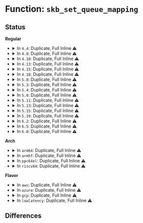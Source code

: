 # Function: <code>skb_set_queue_mapping</code>

## Status
<b>Regular</b>
<ul>
<li>
<details>
<summary>In <code>4.4</code>: Duplicate, Full Inline ⚠️</summary>

**Collision:** Static Duplication

**Inline:** Full

**Transformation:** False

**Instances:**

```
In net/core/dev.c (ffffffff8171ccd4)
Location: include/linux/skbuff.h:3403
Inline: True
Inline callers:
  - net/core/dev.c:netdev_pick_tx
```
```
In net/ipv4/ip_tunnel_core.c (ffffffff817a4bd9)
Location: include/linux/skbuff.h:3403
Inline: True
Inline callers:
  - net/ipv4/ip_tunnel_core.c:iptunnel_pull_header
```
```
In net/ipv4/ipmr.c (ffffffff817a83d4)
Location: include/linux/skbuff.h:3403
Inline: True
```
```
In net/ipv6/ip6mr.c (ffffffff817f8e99)
Location: include/linux/skbuff.h:3403
Inline: True
Inline callers:
  - net/ipv6/ip6mr.c:pim6_rcv
```
```
In net/packet/af_packet.c (ffffffff818036dd)
Location: include/linux/skbuff.h:3403
Inline: True
Inline callers:
  - net/packet/af_packet.c:packet_pick_tx_queue
```
</details>
</li>
<li>
<details>
<summary>In <code>4.8</code>: Duplicate, Full Inline ⚠️</summary>

**Collision:** Static Duplication

**Inline:** Full

**Transformation:** False

**Instances:**

```
In net/core/dev.c (ffffffff8178546a)
Location: include/linux/skbuff.h:3610
Inline: True
Inline callers:
  - net/core/dev.c:netdev_pick_tx
```
```
In net/ipv4/ip_tunnel_core.c (ffffffff81812845)
Location: include/linux/skbuff.h:3610
Inline: True
Inline callers:
  - net/ipv4/ip_tunnel_core.c:__iptunnel_pull_header
```
```
In net/ipv4/ipmr.c (ffffffff81815ab4)
Location: include/linux/skbuff.h:3610
Inline: True
```
```
In net/ipv6/ip6mr.c (ffffffff81868689)
Location: include/linux/skbuff.h:3610
Inline: True
Inline callers:
  - net/ipv6/ip6mr.c:pim6_rcv
```
```
In net/packet/af_packet.c (ffffffff8187479d)
Location: include/linux/skbuff.h:3610
Inline: True
Inline callers:
  - net/packet/af_packet.c:packet_pick_tx_queue
```
</details>
</li>
<li>
<details>
<summary>In <code>4.10</code>: Duplicate, Full Inline ⚠️</summary>

**Collision:** Static Duplication

**Inline:** Full

**Transformation:** False

**Instances:**

```
In net/core/dev.c (ffffffff817b2a7a)
Location: include/linux/skbuff.h:3662
Inline: True
Inline callers:
  - net/core/dev.c:netdev_pick_tx
```
```
In net/ipv4/ip_tunnel_core.c (ffffffff81843d45)
Location: include/linux/skbuff.h:3662
Inline: True
Inline callers:
  - net/ipv4/ip_tunnel_core.c:__iptunnel_pull_header
```
```
In net/ipv4/ipmr.c (ffffffff81847264)
Location: include/linux/skbuff.h:3662
Inline: True
```
```
In net/ipv6/exthdrs.c (ffffffff81894fb8)
Location: include/linux/skbuff.h:3662
Inline: True
Inline callers:
  - net/ipv6/exthdrs.c:ipv6_rthdr_rcv
```
```
In net/ipv6/ip6mr.c (ffffffff8189b4d9)
Location: include/linux/skbuff.h:3662
Inline: True
Inline callers:
  - net/ipv6/ip6mr.c:pim6_rcv
```
```
In net/packet/af_packet.c (ffffffff818a8d8d)
Location: include/linux/skbuff.h:3662
Inline: True
Inline callers:
  - net/packet/af_packet.c:packet_pick_tx_queue
```
</details>
</li>
<li>
<details>
<summary>In <code>4.13</code>: Duplicate, Full Inline ⚠️</summary>

**Collision:** Static Duplication

**Inline:** Full

**Transformation:** False

**Instances:**

```
In net/core/dev.c (ffffffff817d027a)
Location: include/linux/skbuff.h:3716
Inline: True
Inline callers:
  - net/core/dev.c:netdev_pick_tx
```
```
In net/core/netpoll.c (0)
Location: include/linux/skbuff.h:3716
Inline: True
```
```
In net/ipv4/ip_tunnel_core.c (ffffffff818655d5)
Location: include/linux/skbuff.h:3716
Inline: True
Inline callers:
  - net/ipv4/ip_tunnel_core.c:__iptunnel_pull_header
```
```
In net/ipv4/ipmr.c (ffffffff81868c60)
Location: include/linux/skbuff.h:3716
Inline: True
```
```
In net/ipv6/exthdrs.c (ffffffff818bb310)
Location: include/linux/skbuff.h:3716
Inline: True
Inline callers:
  - net/ipv6/exthdrs.c:ipv6_rthdr_rcv
```
```
In net/ipv6/ip6mr.c (ffffffff818c1281)
Location: include/linux/skbuff.h:3716
Inline: True
Inline callers:
  - net/ipv6/ip6mr.c:pim6_rcv
```
```
In net/packet/af_packet.c (ffffffff818cf91d)
Location: include/linux/skbuff.h:3716
Inline: True
Inline callers:
  - net/packet/af_packet.c:packet_direct_xmit
```
</details>
</li>
<li>
<details>
<summary>In <code>4.15</code>: Duplicate, Full Inline ⚠️</summary>

**Collision:** Static Duplication

**Inline:** Full

**Transformation:** False

**Instances:**

```
In net/core/dev.c (ffffffff81849bdd)
Location: include/linux/skbuff.h:3907
Inline: True
Inline callers:
  - net/core/dev.c:netdev_pick_tx
```
```
In net/core/netpoll.c (0)
Location: include/linux/skbuff.h:3907
Inline: True
```
```
In net/ipv4/ip_tunnel_core.c (ffffffff818e5725)
Location: include/linux/skbuff.h:3907
Inline: True
Inline callers:
  - net/ipv4/ip_tunnel_core.c:__iptunnel_pull_header
```
```
In net/ipv4/ipmr.c (ffffffff818e9194)
Location: include/linux/skbuff.h:3907
Inline: True
```
```
In net/ipv6/exthdrs.c (ffffffff8193e326)
Location: include/linux/skbuff.h:3907
Inline: True
Inline callers:
  - net/ipv6/exthdrs.c:ipv6_rthdr_rcv
```
```
In net/ipv6/ip6mr.c (ffffffff819444ba)
Location: include/linux/skbuff.h:3907
Inline: True
Inline callers:
  - net/ipv6/ip6mr.c:pim6_rcv
```
```
In net/packet/af_packet.c (ffffffff81954890)
Location: include/linux/skbuff.h:3907
Inline: True
Inline callers:
  - net/packet/af_packet.c:packet_direct_xmit
```
</details>
</li>
<li>
<details>
<summary>In <code>4.18</code>: Duplicate, Full Inline ⚠️</summary>

**Collision:** Static Duplication

**Inline:** Full

**Transformation:** False

**Instances:**

```
In net/core/dev.c (ffffffff81893a4e)
Location: include/linux/skbuff.h:3917
Inline: True
Inline callers:
  - net/core/dev.c:dev_direct_xmit
  - net/core/dev.c:netdev_pick_tx
```
```
In net/core/netpoll.c (ffffffff818bf414)
Location: include/linux/skbuff.h:3917
Inline: True
Inline callers:
  - net/core/netpoll.c:queue_process
```
```
In net/ipv4/ip_tunnel_core.c (ffffffff8193bfd8)
Location: include/linux/skbuff.h:3917
Inline: True
Inline callers:
  - net/ipv4/ip_tunnel_core.c:__iptunnel_pull_header
```
```
In net/ipv4/ipmr.c (ffffffff8193f6e4)
Location: include/linux/skbuff.h:3917
Inline: True
```
```
In net/ipv6/exthdrs.c (ffffffff8199725d)
Location: include/linux/skbuff.h:3917
Inline: True
Inline callers:
  - net/ipv6/exthdrs.c:ipv6_rthdr_rcv
```
```
In net/ipv6/ip6mr.c (ffffffff8199cf7b)
Location: include/linux/skbuff.h:3917
Inline: True
Inline callers:
  - net/ipv6/ip6mr.c:pim6_rcv
```
</details>
</li>
<li>
<details>
<summary>In <code>5.0</code>: Duplicate, Full Inline ⚠️</summary>

**Collision:** Static Duplication

**Inline:** Full

**Transformation:** False

**Instances:**

```
In net/core/dev.c (ffffffff818b446e)
Location: include/linux/skbuff.h:4080
Inline: True
Inline callers:
  - net/core/dev.c:dev_direct_xmit
  - net/core/dev.c:netdev_pick_tx
```
```
In net/core/netpoll.c (ffffffff818e8231)
Location: include/linux/skbuff.h:4080
Inline: True
Inline callers:
  - net/core/netpoll.c:queue_process
```
```
In net/ipv4/ip_tunnel_core.c (ffffffff8196bce9)
Location: include/linux/skbuff.h:4080
Inline: True
Inline callers:
  - net/ipv4/ip_tunnel_core.c:__iptunnel_pull_header
```
```
In net/ipv4/ipmr.c (ffffffff8196f47e)
Location: include/linux/skbuff.h:4080
Inline: True
```
```
In net/ipv6/exthdrs.c (ffffffff819cdb42)
Location: include/linux/skbuff.h:4080
Inline: True
Inline callers:
  - net/ipv6/exthdrs.c:ipv6_rthdr_rcv
```
```
In net/ipv6/ip6mr.c (ffffffff819d3372)
Location: include/linux/skbuff.h:4080
Inline: True
Inline callers:
  - net/ipv6/ip6mr.c:pim6_rcv
```
</details>
</li>
<li>
<details>
<summary>In <code>5.3</code>: Duplicate, Full Inline ⚠️</summary>

**Collision:** Static Duplication

**Inline:** Full

**Transformation:** False

**Instances:**

```
In net/core/dev.c (ffffffff81900d8e)
Location: include/linux/skbuff.h:4187
Inline: True
Inline callers:
  - net/core/dev.c:dev_direct_xmit
  - net/core/dev.c:netdev_core_pick_tx
```
```
In net/core/netpoll.c (ffffffff81938472)
Location: include/linux/skbuff.h:4187
Inline: True
Inline callers:
  - net/core/netpoll.c:queue_process
```
```
In net/ipv4/ip_tunnel_core.c (ffffffff819d2a39)
Location: include/linux/skbuff.h:4187
Inline: True
Inline callers:
  - net/ipv4/ip_tunnel_core.c:__iptunnel_pull_header
```
```
In net/ipv4/ipmr.c (ffffffff819d8b80)
Location: include/linux/skbuff.h:4187
Inline: True
```
```
In net/ipv6/exthdrs.c (ffffffff81a3c16b)
Location: include/linux/skbuff.h:4187
Inline: True
Inline callers:
  - net/ipv6/exthdrs.c:ipv6_srh_rcv
```
```
In net/ipv6/ip6mr.c (ffffffff81a423b9)
Location: include/linux/skbuff.h:4187
Inline: True
Inline callers:
  - net/ipv6/ip6mr.c:pim6_rcv
```
</details>
</li>
<li>
<details>
<summary>In <code>5.4</code>: Duplicate, Full Inline ⚠️</summary>

**Collision:** Static Duplication

**Inline:** Full

**Transformation:** False

**Instances:**

```
In net/core/dev.c (ffffffff819330be)
Location: include/linux/skbuff.h:4271
Inline: True
Inline callers:
  - net/core/dev.c:dev_direct_xmit
  - net/core/dev.c:netdev_core_pick_tx
```
```
In net/core/netpoll.c (ffffffff8196b332)
Location: include/linux/skbuff.h:4271
Inline: True
Inline callers:
  - net/core/netpoll.c:queue_process
```
```
In net/ipv4/ip_tunnel_core.c (ffffffff81a095a9)
Location: include/linux/skbuff.h:4271
Inline: True
Inline callers:
  - net/ipv4/ip_tunnel_core.c:__iptunnel_pull_header
```
```
In net/ipv4/ipmr.c (ffffffff81a0f9e0)
Location: include/linux/skbuff.h:4271
Inline: True
```
```
In net/ipv6/exthdrs.c (ffffffff81a72deb)
Location: include/linux/skbuff.h:4271
Inline: True
Inline callers:
  - net/ipv6/exthdrs.c:ipv6_srh_rcv
```
```
In net/ipv6/ip6mr.c (ffffffff81a79019)
Location: include/linux/skbuff.h:4271
Inline: True
Inline callers:
  - net/ipv6/ip6mr.c:pim6_rcv
```
</details>
</li>
<li>
<details>
<summary>In <code>5.8</code>: Duplicate, Full Inline ⚠️</summary>

**Collision:** Static Duplication

**Inline:** Full

**Transformation:** False

**Instances:**

```
In net/core/dev.c (ffffffff81a07f27)
Location: include/linux/skbuff.h:4311
Inline: True
Inline callers:
  - net/core/dev.c:dev_direct_xmit
  - net/core/dev.c:netdev_core_pick_tx
```
```
In net/core/netpoll.c (ffffffff81a3eae2)
Location: include/linux/skbuff.h:4311
Inline: True
Inline callers:
  - net/core/netpoll.c:queue_process
```
```
In net/ipv4/ip_tunnel_core.c (ffffffff81af8ec9)
Location: include/linux/skbuff.h:4311
Inline: True
Inline callers:
  - net/ipv4/ip_tunnel_core.c:__iptunnel_pull_header
```
```
In net/ipv4/ipmr.c (ffffffff81b032a0)
Location: include/linux/skbuff.h:4311
Inline: True
```
```
In net/ipv6/exthdrs.c (ffffffff81b6d2d6)
Location: include/linux/skbuff.h:4311
Inline: True
Inline callers:
  - net/ipv6/exthdrs.c:ipv6_rpl_srh_rcv
  - net/ipv6/exthdrs.c:ipv6_srh_rcv
```
```
In net/ipv6/ip6mr.c (ffffffff81b76c09)
Location: include/linux/skbuff.h:4311
Inline: True
Inline callers:
  - net/ipv6/ip6mr.c:pim6_rcv
```
</details>
</li>
<li>
<details>
<summary>In <code>5.11</code>: Duplicate, Full Inline ⚠️</summary>

**Collision:** Static Duplication

**Inline:** Full

**Transformation:** False

**Instances:**

```
In net/core/dev.c (ffffffff81a0960f)
Location: include/linux/skbuff.h:4340
Inline: True
Inline callers:
  - net/core/dev.c:__dev_direct_xmit
  - net/core/dev.c:netdev_core_pick_tx
```
```
In net/core/netpoll.c (ffffffff81a41882)
Location: include/linux/skbuff.h:4340
Inline: True
Inline callers:
  - net/core/netpoll.c:queue_process
```
```
In net/ipv4/ip_tunnel_core.c (ffffffff81b06eb9)
Location: include/linux/skbuff.h:4340
Inline: True
Inline callers:
  - net/ipv4/ip_tunnel_core.c:__iptunnel_pull_header
```
```
In net/ipv4/ipmr.c (ffffffff81b11400)
Location: include/linux/skbuff.h:4340
Inline: True
```
```
In net/ipv6/exthdrs.c (ffffffff81b7bd7e)
Location: include/linux/skbuff.h:4340
Inline: True
Inline callers:
  - net/ipv6/exthdrs.c:ipv6_rpl_srh_rcv
  - net/ipv6/exthdrs.c:ipv6_srh_rcv
```
```
In net/ipv6/ip6mr.c (ffffffff81b859d9)
Location: include/linux/skbuff.h:4340
Inline: True
Inline callers:
  - net/ipv6/ip6mr.c:pim6_rcv
```
</details>
</li>
<li>
<details>
<summary>In <code>5.13</code>: Duplicate, Full Inline ⚠️</summary>

**Collision:** Static Duplication

**Inline:** Full

**Transformation:** False

**Instances:**

```
In net/core/dev.c (ffffffff819eff7f)
Location: include/linux/skbuff.h:4404
Inline: True
Inline callers:
  - net/core/dev.c:__dev_direct_xmit
  - net/core/dev.c:netdev_core_pick_tx
```
```
In net/core/netpoll.c (ffffffff81a2691b)
Location: include/linux/skbuff.h:4404
Inline: True
Inline callers:
  - net/core/netpoll.c:queue_process
```
```
In net/ipv4/ip_tunnel_core.c (ffffffff81af2611)
Location: include/linux/skbuff.h:4404
Inline: True
Inline callers:
  - net/ipv4/ip_tunnel_core.c:__iptunnel_pull_header
```
```
In net/ipv4/ipmr.c (ffffffff81aff02f)
Location: include/linux/skbuff.h:4404
Inline: True
```
```
In net/ipv6/exthdrs.c (ffffffff81b6a84e)
Location: include/linux/skbuff.h:4404
Inline: True
Inline callers:
  - net/ipv6/exthdrs.c:ipv6_rpl_srh_rcv
  - net/ipv6/exthdrs.c:ipv6_srh_rcv
```
```
In net/ipv6/ip6mr.c (ffffffff81b74689)
Location: include/linux/skbuff.h:4404
Inline: True
Inline callers:
  - net/ipv6/ip6mr.c:pim6_rcv
```
</details>
</li>
<li>
<details>
<summary>In <code>5.15</code>: Duplicate, Full Inline ⚠️</summary>

**Collision:** Static Duplication

**Inline:** Full

**Transformation:** False

**Instances:**

```
In net/core/dev.c (ffffffff81aa13af)
Location: include/linux/skbuff.h:4443
Inline: True
Inline callers:
  - net/core/dev.c:__dev_direct_xmit
  - net/core/dev.c:netdev_core_pick_tx
```
```
In net/core/netpoll.c (ffffffff81adb69b)
Location: include/linux/skbuff.h:4443
Inline: True
Inline callers:
  - net/core/netpoll.c:queue_process
```
```
In net/ipv4/ip_tunnel_core.c (ffffffff81bb2b21)
Location: include/linux/skbuff.h:4443
Inline: True
Inline callers:
  - net/ipv4/ip_tunnel_core.c:__iptunnel_pull_header
```
```
In net/ipv4/ipmr.c (ffffffff81bc21fc)
Location: include/linux/skbuff.h:4443
Inline: True
```
```
In net/ipv6/exthdrs.c (ffffffff81c326ae)
Location: include/linux/skbuff.h:4443
Inline: True
Inline callers:
  - net/ipv6/exthdrs.c:ipv6_rpl_srh_rcv
  - net/ipv6/exthdrs.c:ipv6_srh_rcv
```
```
In net/ipv6/ip6mr.c (ffffffff81c3ef73)
Location: include/linux/skbuff.h:4443
Inline: True
Inline callers:
  - net/ipv6/ip6mr.c:pim6_rcv
```
</details>
</li>
<li>
<details>
<summary>In <code>5.19</code>: Duplicate, Full Inline ⚠️</summary>

**Collision:** Static Duplication

**Inline:** Full

**Transformation:** False

**Instances:**

```
In net/core/dev.c (ffffffff81c192a9)
Location: include/linux/skbuff.h:4865
Inline: True
Inline callers:
  - net/core/dev.c:__dev_direct_xmit
  - net/core/dev.c:netdev_core_pick_tx
```
```
In net/core/netpoll.c (ffffffff81c5cb8f)
Location: include/linux/skbuff.h:4865
Inline: True
Inline callers:
  - net/core/netpoll.c:queue_process
```
```
In net/ipv4/ip_tunnel_core.c (ffffffff81d462e1)
Location: include/linux/skbuff.h:4865
Inline: True
Inline callers:
  - net/ipv4/ip_tunnel_core.c:__iptunnel_pull_header
```
```
In net/ipv4/ipmr.c (ffffffff81d527b2)
Location: include/linux/skbuff.h:4865
Inline: True
```
```
In net/ipv6/exthdrs.c (ffffffff81dcfea3)
Location: include/linux/skbuff.h:4865
Inline: True
Inline callers:
  - net/ipv6/exthdrs.c:ipv6_rpl_srh_rcv
  - net/ipv6/exthdrs.c:ipv6_srh_rcv
```
```
In net/ipv6/ip6mr.c (ffffffff81dd9cf8)
Location: include/linux/skbuff.h:4865
Inline: True
Inline callers:
  - net/ipv6/ip6mr.c:pim6_rcv
```
</details>
</li>
<li>
<details>
<summary>In <code>6.2</code>: Duplicate, Full Inline ⚠️</summary>

**Collision:** Static Duplication

**Inline:** Full

**Transformation:** False

**Instances:**

```
In net/core/dev.c (ffffffff81dca2a9)
Location: include/linux/skbuff.h:4761
Inline: True
Inline callers:
  - net/core/dev.c:__dev_direct_xmit
  - net/core/dev.c:netdev_core_pick_tx
```
```
In net/core/netpoll.c (ffffffff81e1328f)
Location: include/linux/skbuff.h:4761
Inline: True
Inline callers:
  - net/core/netpoll.c:queue_process
```
```
In net/ipv4/ip_tunnel_core.c (ffffffff81f0f6db)
Location: include/linux/skbuff.h:4761
Inline: True
Inline callers:
  - net/ipv4/ip_tunnel_core.c:__iptunnel_pull_header
```
```
In net/ipv4/ipmr.c (ffffffff81f1ca97)
Location: include/linux/skbuff.h:4761
Inline: True
```
```
In net/ipv6/exthdrs.c (ffffffff81fa1226)
Location: include/linux/skbuff.h:4761
Inline: True
Inline callers:
  - net/ipv6/exthdrs.c:ipv6_rpl_srh_rcv
  - net/ipv6/exthdrs.c:ipv6_srh_rcv
```
```
In net/ipv6/ip6mr.c (ffffffff81fab95a)
Location: include/linux/skbuff.h:4761
Inline: True
Inline callers:
  - net/ipv6/ip6mr.c:pim6_rcv
```
</details>
</li>
<li>
<details>
<summary>In <code>6.5</code>: Duplicate, Full Inline ⚠️</summary>

**Collision:** Static Duplication

**Inline:** Full

**Transformation:** False

**Instances:**

```
In net/core/dev.c (ffffffff81e3ae29)
Location: include/linux/skbuff.h:4793
Inline: True
Inline callers:
  - net/core/dev.c:__dev_direct_xmit
  - net/core/dev.c:netdev_core_pick_tx
```
```
In net/core/netpoll.c (ffffffff81e86bcf)
Location: include/linux/skbuff.h:4793
Inline: True
Inline callers:
  - net/core/netpoll.c:queue_process
```
```
In net/ipv4/ip_tunnel_core.c (ffffffff81f6f3cb)
Location: include/linux/skbuff.h:4793
Inline: True
Inline callers:
  - net/ipv4/ip_tunnel_core.c:__iptunnel_pull_header
```
```
In net/ipv4/ipmr.c (ffffffff81f7c577)
Location: include/linux/skbuff.h:4793
Inline: True
```
```
In net/ipv6/exthdrs.c (ffffffff82001ace)
Location: include/linux/skbuff.h:4793
Inline: True
Inline callers:
  - net/ipv6/exthdrs.c:ipv6_rpl_srh_rcv
  - net/ipv6/exthdrs.c:ipv6_srh_rcv
```
```
In net/ipv6/ip6mr.c (ffffffff8200c0fa)
Location: include/linux/skbuff.h:4793
Inline: True
Inline callers:
  - net/ipv6/ip6mr.c:pim6_rcv
```
</details>
</li>
<li>
<details>
<summary>In <code>6.8</code>: Duplicate, Full Inline ⚠️</summary>

**Collision:** Static Duplication

**Inline:** Full

**Transformation:** False

**Instances:**

```
In net/core/dev.c (ffffffff81ef91b7)
Location: include/linux/skbuff.h:4833
Inline: True
Inline callers:
  - net/core/dev.c:__dev_direct_xmit
  - net/core/dev.c:netdev_core_pick_tx
```
```
In net/core/netpoll.c (ffffffff81f48bdf)
Location: include/linux/skbuff.h:4833
Inline: True
Inline callers:
  - net/core/netpoll.c:queue_process
```
```
In net/ipv4/ip_tunnel_core.c (ffffffff82035afb)
Location: include/linux/skbuff.h:4833
Inline: True
Inline callers:
  - net/ipv4/ip_tunnel_core.c:__iptunnel_pull_header
```
```
In net/ipv4/ipmr.c (ffffffff82042c67)
Location: include/linux/skbuff.h:4833
Inline: True
```
```
In net/ipv6/exthdrs.c (ffffffff820d08d1)
Location: include/linux/skbuff.h:4833
Inline: True
Inline callers:
  - net/ipv6/exthdrs.c:ipv6_rpl_srh_rcv
  - net/ipv6/exthdrs.c:ipv6_srh_rcv
```
```
In net/ipv6/ip6mr.c (ffffffff820db0c4)
Location: include/linux/skbuff.h:4833
Inline: True
Inline callers:
  - net/ipv6/ip6mr.c:pim6_rcv
```
</details>
</li>
</ul>
<b>Arch</b>
<ul>
<li>
<details>
<summary>In <code>arm64</code>: Duplicate, Full Inline ⚠️</summary>

**Collision:** Static Duplication

**Inline:** Full

**Transformation:** False

**Instances:**

```
In net/core/dev.c (ffff800010bd10a0)
Location: include/linux/skbuff.h:4271
Inline: True
Inline callers:
  - net/core/dev.c:dev_direct_xmit
  - net/core/dev.c:netdev_core_pick_tx
```
```
In net/core/netpoll.c (ffff800010c10f2c)
Location: include/linux/skbuff.h:4271
Inline: True
Inline callers:
  - net/core/netpoll.c:queue_process
```
```
In net/ipv4/ip_tunnel_core.c (ffff800010cc2958)
Location: include/linux/skbuff.h:4271
Inline: True
Inline callers:
  - net/ipv4/ip_tunnel_core.c:__iptunnel_pull_header
```
```
In net/ipv4/ipmr.c (ffff800010ccc994)
Location: include/linux/skbuff.h:4271
Inline: True
```
```
In net/ipv6/exthdrs.c (ffff800010d3b8e4)
Location: include/linux/skbuff.h:4271
Inline: True
Inline callers:
  - net/ipv6/exthdrs.c:ipv6_srh_rcv
```
```
In net/ipv6/ip6mr.c (ffff800010d45f4c)
Location: include/linux/skbuff.h:4271
Inline: True
Inline callers:
  - net/ipv6/ip6mr.c:pim6_rcv
```
</details>
</li>
<li>
<details>
<summary>In <code>armhf</code>: Duplicate, Full Inline ⚠️</summary>

**Collision:** Static Duplication

**Inline:** Full

**Transformation:** False

**Instances:**

```
In net/core/dev.c (c0cebd3c)
Location: include/linux/skbuff.h:4271
Inline: True
Inline callers:
  - net/core/dev.c:dev_direct_xmit
  - net/core/dev.c:netdev_core_pick_tx
```
```
In net/core/netpoll.c (c0d28d60)
Location: include/linux/skbuff.h:4271
Inline: True
Inline callers:
  - net/core/netpoll.c:queue_process
```
```
In net/ipv4/ip_tunnel_core.c (c0dce1a8)
Location: include/linux/skbuff.h:4271
Inline: True
Inline callers:
  - net/ipv4/ip_tunnel_core.c:__iptunnel_pull_header
```
```
In net/ipv4/ipmr.c (c0dd6fdc)
Location: include/linux/skbuff.h:4271
Inline: True
```
```
In net/ipv6/exthdrs.c (c0e3dfcc)
Location: include/linux/skbuff.h:4271
Inline: True
Inline callers:
  - net/ipv6/exthdrs.c:ipv6_srh_rcv
```
```
In net/ipv6/ip6mr.c (c0e47d7c)
Location: include/linux/skbuff.h:4271
Inline: True
Inline callers:
  - net/ipv6/ip6mr.c:pim6_rcv
```
</details>
</li>
<li>
<details>
<summary>In <code>ppc64el</code>: Duplicate, Full Inline ⚠️</summary>

**Collision:** Static Duplication

**Inline:** Full

**Transformation:** False

**Instances:**

```
In net/core/dev.c (c000000000caf340)
Location: include/linux/skbuff.h:4271
Inline: True
Inline callers:
  - net/core/dev.c:dev_direct_xmit
  - net/core/dev.c:netdev_core_pick_tx
```
```
In net/core/netpoll.c (c000000000cfe090)
Location: include/linux/skbuff.h:4271
Inline: True
Inline callers:
  - net/core/netpoll.c:queue_process
```
```
In net/ipv4/ip_tunnel_core.c (c000000000dde1cc)
Location: include/linux/skbuff.h:4271
Inline: True
Inline callers:
  - net/ipv4/ip_tunnel_core.c:__iptunnel_pull_header
```
```
In net/ipv4/ipmr.c (c000000000de7490)
Location: include/linux/skbuff.h:4271
Inline: True
```
```
In net/ipv6/exthdrs.c (c000000000e6f168)
Location: include/linux/skbuff.h:4271
Inline: True
Inline callers:
  - net/ipv6/exthdrs.c:ipv6_srh_rcv
```
```
In net/ipv6/ip6mr.c (c000000000e7b9f0)
Location: include/linux/skbuff.h:4271
Inline: True
Inline callers:
  - net/ipv6/ip6mr.c:pim6_rcv
```
</details>
</li>
<li>
<details>
<summary>In <code>riscv64</code>: Duplicate, Full Inline ⚠️</summary>

**Collision:** Static Duplication

**Inline:** Full

**Transformation:** False

**Instances:**

```
In net/core/dev.c (ffffffe00075b694)
Location: include/linux/skbuff.h:4271
Inline: True
Inline callers:
  - net/core/dev.c:dev_direct_xmit
  - net/core/dev.c:netdev_core_pick_tx
```
```
In net/core/netpoll.c (ffffffe00078dbb0)
Location: include/linux/skbuff.h:4271
Inline: True
Inline callers:
  - net/core/netpoll.c:queue_process
```
```
In net/ipv4/ip_tunnel_core.c (ffffffe000817daa)
Location: include/linux/skbuff.h:4271
Inline: True
Inline callers:
  - net/ipv4/ip_tunnel_core.c:__iptunnel_pull_header
```
```
In net/ipv4/ipmr.c (ffffffe00081dd8a)
Location: include/linux/skbuff.h:4271
Inline: True
```
```
In net/ipv6/exthdrs.c (ffffffe0008781de)
Location: include/linux/skbuff.h:4271
Inline: True
Inline callers:
  - net/ipv6/exthdrs.c:ipv6_srh_rcv
```
```
In net/ipv6/ip6mr.c (ffffffe00087dde6)
Location: include/linux/skbuff.h:4271
Inline: True
Inline callers:
  - net/ipv6/ip6mr.c:pim6_rcv
```
</details>
</li>
</ul>
<b>Flavor</b>
<ul>
<li>
<details>
<summary>In <code>aws</code>: Duplicate, Full Inline ⚠️</summary>

**Collision:** Static Duplication

**Inline:** Full

**Transformation:** False

**Instances:**

```
In net/core/dev.c (ffffffff818d30be)
Location: include/linux/skbuff.h:4271
Inline: True
Inline callers:
  - net/core/dev.c:dev_direct_xmit
  - net/core/dev.c:netdev_core_pick_tx
```
```
In net/core/netpoll.c (ffffffff8190b302)
Location: include/linux/skbuff.h:4271
Inline: True
Inline callers:
  - net/core/netpoll.c:queue_process
```
```
In net/ipv4/ip_tunnel_core.c (ffffffff819a9349)
Location: include/linux/skbuff.h:4271
Inline: True
Inline callers:
  - net/ipv4/ip_tunnel_core.c:__iptunnel_pull_header
```
```
In net/ipv4/ipmr.c (ffffffff819af410)
Location: include/linux/skbuff.h:4271
Inline: True
```
```
In net/ipv6/exthdrs.c (ffffffff81a1247b)
Location: include/linux/skbuff.h:4271
Inline: True
Inline callers:
  - net/ipv6/exthdrs.c:ipv6_srh_rcv
```
```
In net/ipv6/ip6mr.c (ffffffff81a186a9)
Location: include/linux/skbuff.h:4271
Inline: True
Inline callers:
  - net/ipv6/ip6mr.c:pim6_rcv
```
</details>
</li>
<li>
<details>
<summary>In <code>azure</code>: Duplicate, Full Inline ⚠️</summary>

**Collision:** Static Duplication

**Inline:** Full

**Transformation:** False

**Instances:**

```
In net/core/dev.c (ffffffff8188cf4e)
Location: include/linux/skbuff.h:4271
Inline: True
Inline callers:
  - net/core/dev.c:dev_direct_xmit
  - net/core/dev.c:netdev_core_pick_tx
```
```
In net/core/netpoll.c (ffffffff818c50da)
Location: include/linux/skbuff.h:4271
Inline: True
Inline callers:
  - net/core/netpoll.c:queue_process
```
```
In net/ipv4/ip_tunnel_core.c (ffffffff81962e09)
Location: include/linux/skbuff.h:4271
Inline: True
Inline callers:
  - net/ipv4/ip_tunnel_core.c:__iptunnel_pull_header
```
```
In net/ipv4/ipmr.c (ffffffff8196ba40)
Location: include/linux/skbuff.h:4271
Inline: True
```
```
In net/ipv6/exthdrs.c (ffffffff819cf23b)
Location: include/linux/skbuff.h:4271
Inline: True
Inline callers:
  - net/ipv6/exthdrs.c:ipv6_srh_rcv
```
```
In net/ipv6/ip6mr.c (ffffffff819d5469)
Location: include/linux/skbuff.h:4271
Inline: True
Inline callers:
  - net/ipv6/ip6mr.c:pim6_rcv
```
</details>
</li>
<li>
<details>
<summary>In <code>gcp</code>: Duplicate, Full Inline ⚠️</summary>

**Collision:** Static Duplication

**Inline:** Full

**Transformation:** False

**Instances:**

```
In net/core/dev.c (ffffffff819240be)
Location: include/linux/skbuff.h:4271
Inline: True
Inline callers:
  - net/core/dev.c:dev_direct_xmit
  - net/core/dev.c:netdev_core_pick_tx
```
```
In net/core/netpoll.c (ffffffff8195c332)
Location: include/linux/skbuff.h:4271
Inline: True
Inline callers:
  - net/core/netpoll.c:queue_process
```
```
In net/ipv4/ip_tunnel_core.c (ffffffff81a13be9)
Location: include/linux/skbuff.h:4271
Inline: True
Inline callers:
  - net/ipv4/ip_tunnel_core.c:__iptunnel_pull_header
```
```
In net/ipv4/ipmr.c (ffffffff81a19cb0)
Location: include/linux/skbuff.h:4271
Inline: True
```
```
In net/ipv6/exthdrs.c (ffffffff81a7cefb)
Location: include/linux/skbuff.h:4271
Inline: True
Inline callers:
  - net/ipv6/exthdrs.c:ipv6_srh_rcv
```
```
In net/ipv6/ip6mr.c (ffffffff81a83129)
Location: include/linux/skbuff.h:4271
Inline: True
Inline callers:
  - net/ipv6/ip6mr.c:pim6_rcv
```
</details>
</li>
<li>
<details>
<summary>In <code>lowlatency</code>: Duplicate, Full Inline ⚠️</summary>

**Collision:** Static Duplication

**Inline:** Full

**Transformation:** False

**Instances:**

```
In net/core/dev.c (ffffffff8194552e)
Location: include/linux/skbuff.h:4271
Inline: True
Inline callers:
  - net/core/dev.c:dev_direct_xmit
  - net/core/dev.c:netdev_core_pick_tx
```
```
In net/core/netpoll.c (ffffffff8197dce0)
Location: include/linux/skbuff.h:4271
Inline: True
Inline callers:
  - net/core/netpoll.c:queue_process
```
```
In net/ipv4/ip_tunnel_core.c (ffffffff81a1e5c9)
Location: include/linux/skbuff.h:4271
Inline: True
Inline callers:
  - net/ipv4/ip_tunnel_core.c:__iptunnel_pull_header
```
```
In net/ipv4/ipmr.c (ffffffff81a24abc)
Location: include/linux/skbuff.h:4271
Inline: True
```
```
In net/ipv6/exthdrs.c (ffffffff81a8974b)
Location: include/linux/skbuff.h:4271
Inline: True
Inline callers:
  - net/ipv6/exthdrs.c:ipv6_srh_rcv
```
```
In net/ipv6/ip6mr.c (ffffffff81a8f9f6)
Location: include/linux/skbuff.h:4271
Inline: True
Inline callers:
  - net/ipv6/ip6mr.c:pim6_rcv
```
</details>
</li>
</ul>

## Differences
